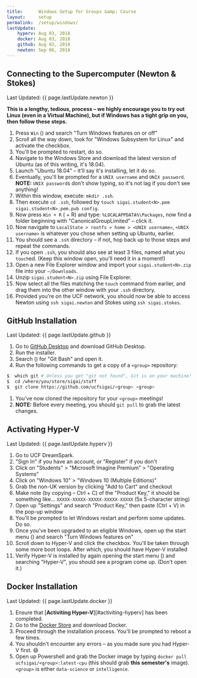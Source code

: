 ```yaml
---
title:      Windows Setup for Groups &amp; Course
layout:     setup
permalink:  /setup/windows/
lastUpdate:
    hyperv: Aug 03, 2018
    docker: Aug 03, 2018
    github: Aug 03, 2018
    newton: Sep 06, 2018
---
```


<div class="alert alert-light" markdown="1">
<div class="d-lg-flex flex-lg-row py-2">
    <h2 class="col-12 col-lg-8 text-center text-lg-left m-lg-0"> Connecting to the Supercomputer (Newton &amp; Stokes) </h2>
    <div class="col-12 col-lg-4 d-flex align-items-center">
        <p class="m-auto" style="white-space: nowrap;">Last Updated: <span class="badge badge-primary">{{ page.lastUpdate.newton }} </span></p>
    </div>
</div>

**This is a lengthy, tedious, process &ndash; we highly encourage you to try out
Linux (even in a Virtual Machine), but if Windows has a tight grip on you, then 
follow these steps.**
1. Press `Win` (<i class="fab fa-windows"></i>) and search "Turn Windows 
   features on or off"
1. Scroll all the way down, look for "Windows Subsystem for Linux" and activate 
   the checkbox.
1. You'll be prompted to restart, do so.
1. Navigate to the Windows Store and download the latest version of Ubuntu (as 
   of this writing, it's 18.04).
1. Launch "Ubuntu 18.04" &ndash; it'll say it's installing, let it do so.
1. Eventually, you'll be prompted for a `UNIX username` and `UNIX password`. 
   **NOTE:** `UNIX password`s don't show typing, so it's not lag if you don't 
   see anything!
1. Within this window, execute: `mkdir .ssh`.
1. Then execute `cd .ssh`, followed by 
   `touch sigai.student<N>.pem sigai.student<N>.pem.pub config`.
1. Now press `Win + R` (<i class="fab fa-windows"></i> + R) and type: 
   `%LOCALAPPDATA%\Packages`, now find a folder beginning with 
   "CanonicalGroupLimited" &ndash; click it.
1. Now navigate to `LocalState > rootfs > home > <UNIX username>`, 
   `<UNIX username>` is whatever you chose when setting up Ubuntu, earlier.
1. You should see a `.ssh` directory – if not, hop back up to those steps and 
   repeat the commands.
1. If you open `.ssh`, you should also see at least 3 files, named what you 
   `touch`ed. (Keep this window open, you'll need it in a moment!)
1. Open a new File Explorer window and import your `sigai.student<N>.zip` file 
   into your `~/Downloads`.
1. Unzip `sigai.student<N>.zip` using File Explorer.
1. Now select all the files matching the `touch` command from earlier, and drag 
   them into the other window with your `.ssh` directory.
1. Provided you're on the UCF network, you should now be able to access Newton
using `ssh sigai.newton` and Stokes using `ssh sigai.stokes`.
</div>

<div class="alert alert-light" markdown="1">
<div class="d-lg-flex flex-lg-row py-2">
    <h2 class="col-12 col-lg-8 text-center text-lg-left m-lg-0"> GitHub Installation </h2>
    <div class="col-12 col-lg-4 d-flex align-items-center">
        <p class="m-auto" style="white-space: nowrap;">Last Updated: <span class="badge badge-primary">{{ page.lastUpdate.github }} </span></p>
    </div>
</div>

1. Go to [GitHub Desktop][github-dsk] and download GitHub Desktop.
1. Run the installer.
1. Search (<i class="fab fa-windows"></i>) for "Git Bash" and open it.
1. Run the following commands to get a copy of a `<group>` repository:
```bash
$  which git # Unless you get "git not found", Git is on your machine! :D
$  cd /where/you/store/sigai/stuff
$  git clone https://github.com/ucfsigai/<group> <group>
```
1. You've now cloned the repository for your `<group>` meetings!
1. **NOTE:** Before every meeting, you should `git pull` to grab the latest changes.
</div>

<div id="activating-hyperv" class="alert alert-light" markdown="1">
<div class="d-lg-flex flex-lg-row py-2">
    <h2 class="col-12 col-lg-8 text-center text-lg-left m-lg-0"> Activating Hyper-V </h2>
    <div class="col-12 col-lg-4 d-flex align-items-center">
        <p class="m-auto" style="white-space: nowrap;">Last Updated: <span class="badge badge-primary">{{ page.lastUpdate.hyperv }} </span></p>
    </div>
</div>

1. Go to UCF DreamSpark.
1. "Sign In" if you have an account, or "Register" if you don't
1. Click on "Students" > "Microsoft Imagine Premium" > "Operating Systems"
1. Click on "Windows 10" > "Windows 10 (Multiple Editions)"
1. Grab the non-UK version by clicking "Add to Cart" and checkout
1. Make note (by copying &ndash; Ctrl + C) of the "Product Key," it should be 
    something like... `XXXXX-XXXXX-XXXXX-XXXXX-XXXXX` (5x 5-character string)
1. Open up "Settings" and search "Product Key," then paste (Ctrl + V) in the 
    pop-up window
1. You'll be prompted to let Windows restart and perform some updates. Do so.
1. Once you've been upgraded to an eligible Windows, open up the start menu 
    (<i class="fab fa-windows"></i>) and search "Turn Windows features on"
1. Scroll down to Hyper-V and click the checkbox. You'll be taken through some 
    more boot loops. After which, you should have Hyper-V installed
1. Verify Hyper-V is installed by again opening the start menu 
    (<i class="fab fa-windows"></i>) and searching "Hyper-V", you should see 
    a program come up. (Don't open it.)
</div>

<div class="alert alert-light" markdown="1">
<div class="d-lg-flex flex-lg-row py-2">
    <h2 class="col-12 col-lg-8 text-center text-lg-left m-lg-0"> Docker Installation </h2>
    <div class="col-12 col-lg-4 d-flex align-items-center">
        <p class="m-auto" style="white-space: nowrap;">Last Updated: <span class="badge badge-primary">{{ page.lastUpdate.docker }} </span></p>
    </div>
</div>

1. Ensure that [**Activiting Hyper-V**][#activiting-hyperv] has been completed.
1. Go to the [Docker Store][docker-win] and download Docker.
1. Proceed through the installation process. You'll be prompted to reboot a few 
    times.
1. You shouldn't encounter any errors &ndash; as you made sure you had Hyper-V 
    first. :smile:
1. Open up Powershell and grab the Docker image by typing 
    `docker pull ucfsigai/<group>:latest-cpu` (this should grab **this 
    semester's** image). `<group>` is either `data-science` or `intelligence`.
</div>

[docker-win]: https://store.docker.com/editions/community/docker-ce-desktop-windows
[github-dsk]: https://desktop.github.com/